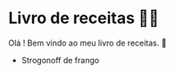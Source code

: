 # Livro de receitas :woman_cook:

Olá ! Bem vindo ao meu livro de receitas. :wave:

- Strogonoff de frango

  ​